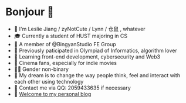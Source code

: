 # Bonjour 👋

- :hamster: I'm Leslie Jiang / zyNotCute / Lynn / 仓鼠 , whatever
- :mortar_board: Currently a student of HUST majoring in CS
- :briefcase: A member of @BingyanStudio FE Group
- :page_facing_up: Previously paticipated in Olympiad of Informatics, algorithm lover
- :book: Learning front-end development, cybersecurity and Web3
- :movie_camera: Cinema fans, especially for indie movies
- 🏳️‍🌈 Gender non-binary
- :speech_balloon: My dream is to change the way people think, feel and interact with each other using technology
- :penguin: Contact me via QQ: 2059433635 if necessary
- :postbox: [Welcome to my personal blog](https://zynotcute.github.io/)
